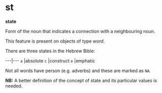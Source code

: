 # st

**state**


Form of the noun that indicates a connection with a neighbouring noun.

This feature is present on objects of type *word*.

There are three states in the Hebrew Bible:

---|---
`a` |absolute 
`c` |construct 
`e` |emphatic 

Not all words have person (e.g. adverbs) and these are marked as `NA`.

**NB:**
A better definition of the concept of state and its particular values is needed.
